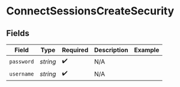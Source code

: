# ConnectSessionsCreateSecurity


## Fields

| Field              | Type               | Required           | Description        | Example            |
| ------------------ | ------------------ | ------------------ | ------------------ | ------------------ |
| `password`         | *string*           | :heavy_check_mark: | N/A                |                    |
| `username`         | *string*           | :heavy_check_mark: | N/A                |                    |